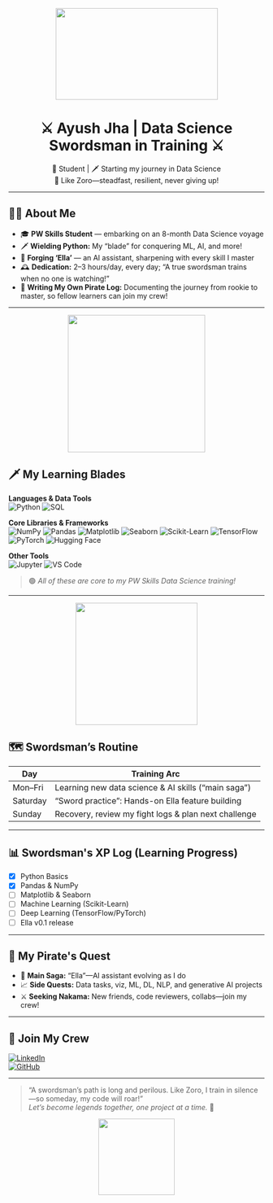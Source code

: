 <p align="center">
  <img src="https://media1.tenor.com/m/hdaAfBPP2-sAAAAd/king-of-hell-zoro.gif" width="319" height="180"/>
</p>

<h1 align="center">⚔️ Ayush Jha | Data Science Swordsman in Training ⚔️</h1>

<p align="center">
  💎 Student | 🗡️ Starting my journey in Data Science<br>
  👊 Like Zoro—steadfast, resilient, never giving up!
</p>

---

## 🏴‍☠️ About Me

- 🎓 **PW Skills Student** — embarking on an 8-month Data Science voyage
- 🗡️ **Wielding Python:** My “blade” for conquering ML, AI, and more!
- 🤖 **Forging ‘Ella’** — an AI assistant, sharpening with every skill I master
- 🕰️ **Dedication:** 2–3 hours/day, every day; “A true swordsman trains when no one is watching!”
- 📖 **Writing My Own Pirate Log:** Documenting the journey from rookie to master, so fellow learners can join my crew!

---

<p align="center">
  <img src="https://media1.tenor.com/m/n_oQGmPB_PcAAAAd/zoro-edit-roronoa-zoro.gif" width="270"/>
</p>

## 🗡️ My Learning Blades

**Languages & Data Tools**  
![Python](https://img.shields.io/badge/Python-3776AB?style=for-the-badge&logo=python&logoColor=white)
![SQL](https://img.shields.io/badge/SQL-4479A1?style=for-the-badge&logo=mysql&logoColor=white)

**Core Libraries & Frameworks**  
![NumPy](https://img.shields.io/badge/NumPy-013243?style=for-the-badge&logo=numpy&logoColor=white)
![Pandas](https://img.shields.io/badge/Pandas-150458?style=for-the-badge&logo=pandas)
![Matplotlib](https://img.shields.io/badge/Matplotlib-11557C?style=for-the-badge&logo=python&logoColor=white)
![Seaborn](https://img.shields.io/badge/Seaborn-9ACD32?style=for-the-badge)
![Scikit-Learn](https://img.shields.io/badge/Scikit_Learn-F7931E?style=for-the-badge&logo=scikit-learn&logoColor=white)
![TensorFlow](https://img.shields.io/badge/TensorFlow-FF6F00?style=for-the-badge&logo=tensorflow&logoColor=white)
![PyTorch](https://img.shields.io/badge/PyTorch-EE4C2C?style=for-the-badge&logo=pytorch&logoColor=white)
![Hugging Face](https://img.shields.io/badge/HuggingFace-FFD21F?style=for-the-badge&logo=hugging-face&logoColor=black)

**Other Tools**  
![Jupyter](https://img.shields.io/badge/Jupyter-F37626?style=for-the-badge&logo=jupyter&logoColor=white)
![VS Code](https://img.shields.io/badge/VS_Code-007ACC?style=for-the-badge&logo=visual-studio-code&logoColor=white)

> 🟢 _All of these are core to my PW Skills Data Science training!_

---

<p align="center">
  <img src="https://media1.tenor.com/m/pRn6wYY6tgEAAAAd/zoro.gif" width="240"/>
</p>

## 🗺️ Swordsman’s Routine

| Day      | Training Arc                                         |
|----------|------------------------------------------------------|
| Mon–Fri  | Learning new data science & AI skills (“main saga”)  |
| Saturday | “Sword practice”: Hands-on Ella feature building     |
| Sunday   | Recovery, review my fight logs & plan next challenge |

---

## 📊 Swordsman's XP Log (Learning Progress)

- [x] Python Basics
- [x] Pandas & NumPy
- [ ] Matplotlib & Seaborn
- [ ] Machine Learning (Scikit-Learn)
- [ ] Deep Learning (TensorFlow/PyTorch)
- [ ] Ella v0.1 release

---

## 🌊 My Pirate's Quest

- 🤖 **Main Saga:** “Ella”—AI assistant evolving as I do
- 📈 **Side Quests:** Data tasks, viz, ML, DL, NLP, and generative AI projects
- ⚔️ **Seeking Nakama:** New friends, code reviewers, collabs—join my crew!

---

## 👑 Join My Crew

[![LinkedIn](https://img.shields.io/badge/LinkedIn-Connect-blue?style=flat-square&logo=linkedin)](https://www.linkedin.com/in/ayush-jha-616595283/)  
[![GitHub](https://img.shields.io/badge/GitHub-Follow-181717?style=flat-square&logo=github)](https://github.com/your-Krishna-sakha)

---

> “A swordsman’s path is long and perilous. Like Zoro, I train in silence—so someday, my code will roar!”<br>
> _Let’s become legends together, one project at a time._ 👊

<p align="center">
  <img src="https://media1.tenor.com/m/hdaAfBPP2-sAAAAd/king-of-hell-zoro.gif" width="150"/>
</p>
